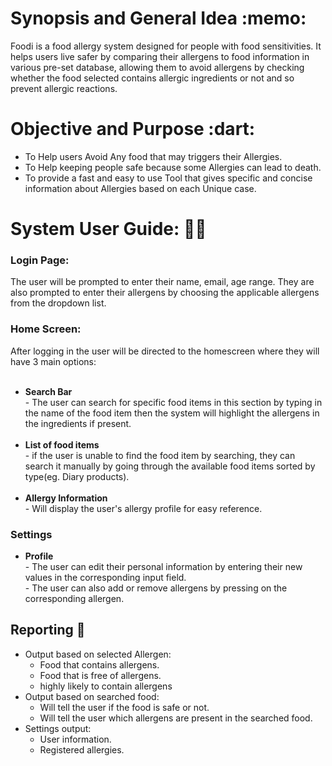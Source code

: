 </head>
<body>
  <h1>Synopsis and General Idea :memo:</h1>
  <p>Foodi is a food allergy system designed for people with food sensitivities. It helps users live safer by comparing their allergens to food information in various pre-set database, allowing them to avoid allergens by checking whether the food selected contains allergic ingredients or not and so  prevent allergic reactions.</p>

  <h1>Objective and Purpose :dart:</h1>
  <ul>
    <li>To Help users Avoid Any food that may triggers their Allergies. </li>
    <li>To Help keeping people safe because some Allergies can lead to death.</li>
    <li>To provide a fast and easy to use Tool that gives specific and concise information about Allergies based on each Unique case.</li>
  </ul>

  <h1>System User Guide: 👨‍💻</h1>
  <h3 style="font-weight: bold;">Login Page:</h3>
  The user will be prompted to enter their name, email, age range. They are also prompted to enter their allergens by choosing the applicable allergens from the dropdown list.
  <h3 style="font-weight: bold;">Home Screen:</h3>
  After logging in the user will be directed to the homescreen where they will have 3 main options:<br>
  <ul>
    <br><li><strong>Search Bar</strong><br></li>
    - The user can search for specific food items in this section by typing in the name of the food item then the system will highlight the allergens in the ingredients if present.<br>
    <br><li><strong>List of food items</strong><br></li>
    - if the user is unable to find the food item by searching, they can search it manually by going through the available food items sorted by type(eg. Diary products).<br>
    <br><li><strong>Allergy Information</strong><br></li>
    - Will display the user's allergy profile for easy reference.
  </ul>
  <h3 style="font-weight: bold;">Settings</h3>
  <ul>
    <li><strong>Profile</strong><br></li>
    - The user can edit their personal information by entering their new values in the corresponding input field.<br>
    - The user can also add or remove allergens by pressing on the corresponding allergen.<br>
  </ul>
</body>
</html>
</head>
<body>
  <h2>Reporting 📑</h2>
  
  <ul>
    <li>Output based on selected Allergen:
      <ul>
        <li>Food that contains allergens.</li>
        <li>Food that is free of allergens. </li>
        <li>highly likely to contain allergens </li>
      </ul>
      <li>Output based on searched food: 
        <ul>
            <li>Will tell the user if the food is safe or not. </li>
            <li>Will tell the user which allergens are present in the searched food. </li>
        </ul>
    <li>Settings output:
      <ul>
        <li>User information.</li>
        <li>Registered allergies. </li>
      </ul>
  </ul>
</body>
</html>



